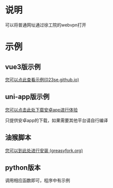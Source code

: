 # 说明

可以将普通网址通过徐工院的webvpn打开

# 示例

 ## vue3版示例

[您可以点此查看示例(023se.github.io)](https://023se.github.io/test-webvpn-convert-xzit/#/)

## uni-app版示例

[您可以点击此处下载安卓app进行体验](https://github.com/023se/webvpn-convert-xzit/releases)

只提供安卓app的下载，如果需要其他平台请自行编译

## 油猴脚本

[您可以到此处进行安装 (greasyfork.org)](https://greasyfork.org/zh-CN/scripts/447763-徐工院webvpn跳转)

## python版本
调用相应函数即可，程序中有示例
